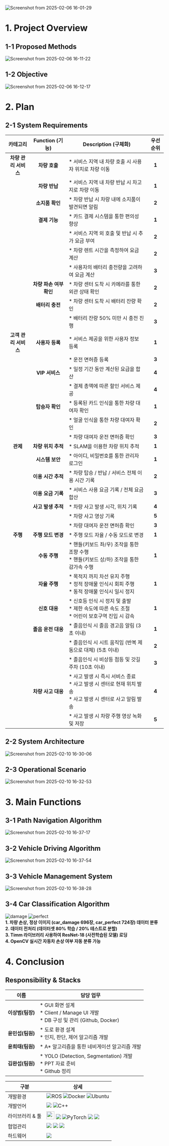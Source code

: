 ![Screenshot from 2025-02-06 16-01-29](https://github.com/user-attachments/assets/077491d6-eea7-4a83-9a59-08c4317cf4e4)

# 1. Project Overview
## 1-1 Proposed Methods
![Screenshot from 2025-02-06 16-11-22](https://github.com/user-attachments/assets/0d99c3e1-b1d6-4a85-be17-7f9ac53fd41e)

## 1-2 Objective
![Screenshot from 2025-02-06 16-12-17](https://github.com/user-attachments/assets/3ff51152-cf4b-4e67-8f0b-28de3c46896c)

# 2. Plan
## 2-1 System Requirements
|카테고리|Function (기능)|Description (구체화)|우선순위|
|:---:|:---:|---|:---:|
|**차량 관리 서비스**|**차량 호출**|* 서비스 지역 내 차량 호출 시 사용자 위치로 차량 이동|**1**|
||**차량 반납**|* 서비스 지역 내 차량 반납 시 차고지로 차량 이동|**1**|
||**소지품 확인**|* 차량 반납 시 차량 내에 소지품이 발견되면 알림|**2**|
||**결제 기능**|* 카드 결제 시스템을 통한 편의성 향상|**1**|
|||* 서비스 지역 외 호출 및 반납 시 추가 요금 부여|**2**|
|||* 차량 렌트 시간을 측정하여 요금 계산|**2**|
|||* 사용자의 배터리 충전량을 고려하여 요금 계산|**3**|
||**차량 파손 여부 확인**|* 차량 센터 도착 시 카메라를 통한 외관 상태 확인|**2**|
||**배터리 충전**|* 차량 센터 도착 시 배터리 잔량 확인|**2**|
|||* 배터리 잔량 50% 미만 시 충전 진행|**3**|
|**고객 관리 서비스**|**사용자 등록**|* 서비스 제공을 위한 사용자 정보 등록|**1**|
|||* 운전 면허증 등록|**3**|
||**VIP 서비스**|* 일정 기간 동안 계산된 요급을 합산|**4**|
|||* 결제 총액에 따른 할인 서비스 제공|**4**|
||**탑승자 확인**|* 등록된 카드 인식을 통한 차량 대여자 확인|**1**|
|||* 얼굴 인식을 통한 차량 대여자 확인|**2**|
|||* 차량 대여자 운전 면허증 확인|**3**|
|**관제**|**차량 위치 추적**|* SLAM을 이용한 차량 위치 추적|**1**|
||**시스템 보안**|* 아이디, 비밀번호를 통한 관리자 로그인|**1**|
||**이용 시간 추적**|* 차량 탑승 / 반납 / 서비스 전체 이용 시간 기록|**2**|
||**이용 요금 기록**|* 서비스 사용 요금 기록 / 전체 요금 합산|**3**|
||**사고 발생 추적**|* 차량 사고 발생 시각, 위치 기록|**4**|
|||* 차량 사고 영상 기록|**5**|
|||* 차량 대여자 운전 면허증 확인|**3**|
|**주행**|**주행 모드 변경**|* 주행 모드 자율 / 수동 모드로 변경|**1**|
||**수동 주행**|* 핸들(키보드 좌/우) 조작을 통한 조향 수행 <br> * 핸들(키보드 상/하) 조작을 통한 감가속 수행|**1**|
||**자율 주행**|* 목적지 까지 차선 유지 주행 <br> * 정적 장애물 인식시 회피 주행 <br> * 동적 장애물 인식시 일시 정지|**1**|
||**신호 대응**|* 신호등 인식 시 정지 및 출발 <br> * 제한 속도에 따른 속도 조절 <br> * 어린이 보호구역 진입 시 감속|**1**|
||**졸음 운전 대응**|* 졸음인식 시 졸음 경고음 알림 (3초 이내)|**1**|
|||* 졸음인식 시 시트 움직임 (반복 제동으로 대체) (5초 이내)|**2**|
|||* 졸음인식 시 비상등 점등 및 갓길 주차 (10초 이내)|**3**|
||**차량 사고 대응**|* 사고 발생 시 즉시 서비스 종료 <br> * 사고 발생 시 센터로 현재 위치 발송 <br> * 사고 발생 시 센터로 사고 알림 발송|**4**|
|||* 사고 발생 시 차량 주행 영상 녹화 및 저장|**5**|

## 2-2 System Architecture
![Screenshot from 2025-02-10 16-30-06](https://github.com/user-attachments/assets/255a2822-a079-496f-8560-4d76ba028e86)

## 2-3 Operational Scenario
![Screenshot from 2025-02-10 16-32-53](https://github.com/user-attachments/assets/57702547-ba5f-413d-8707-3979734ee67b)

# 3. Main Functions
## 3-1 Path Navigation Algorithm
![Screenshot from 2025-02-10 16-37-17](https://github.com/user-attachments/assets/0fe8fdab-8700-4cf6-8612-1b8d2ba74274)

## 3-2 Vehicle Driving Algorithm
![Screenshot from 2025-02-10 16-37-54](https://github.com/user-attachments/assets/aa03fa29-059b-4dc4-ab47-c9e1b6fb73a5)

## 3-3 Vehicle Management System
![Screenshot from 2025-02-10 16-38-28](https://github.com/user-attachments/assets/a32f0f59-ea6c-4785-b7da-6b99f0672d34)

## 3-4 Car Classification Algorithm
![damage](https://github.com/user-attachments/assets/945d57c7-ddc1-4aba-a809-16e7cb7c5237) ![perfect](https://github.com/user-attachments/assets/a6c8c360-abe0-49e3-b53c-44985b33ad25) <br>
**1. 차량 손상, 정상 이미지 (car_damage 696장, car_perfect 724장) 데이터 분류** <br>
**2. 데이터 전처리 (데이터셋 80% 학습 / 20% 테스트로 분할)** <br>
**3. Timm 라이브러리 사용하여 ResNet-18 (사전학습된 모델) 로딩** <br>
**4. OpenCV 실시간 자동차 손상 여부 자동 분류 가능**

# 4. Conclusion
## Responsibility & Stacks
|이름|담당 업무|
|:---:|---|
|**이상범(팀장)**| * GUI 화면 설계 <br> * Client / Manage UI 개발 <br> * DB 구성 및 관리 (Github, Docker)|
|**윤민섭(팀원)**| * 도로 환경 설계 <br> * 인지, 판단, 제어 알고리즘 개발|
|**윤희태(팀원)**| * A* 알고리즘을 통한 네비게이션 알고리즘 개발|
|**김완섭(팀원)**| * YOLO (Detection, Segmentation) 개발 <br> * PPT 자료 준비 <br> * Github 정리|

|구분|상세|
|------|----------------------|
|개발환경|![ROS](https://img.shields.io/badge/ROS2(JAZZY)-%230A0FF9.svg?style=for-the-badge&logo=ROS2(JAZZY)&logoColor=white) ![Docker](https://img.shields.io/badge/docker-%230db7ed.svg?style=for-the-badge&logo=docker&logoColor=white) ![Ubuntu](https://img.shields.io/badge/Ubuntu24.04-E95420?style=for-the-badge&logo=ubuntu&logoColor=white)|
|개발언어|<img src="https://img.shields.io/badge/Python-3776AB?style=for-the-badge&logo=Python&logoColor=white"> ![C++](https://img.shields.io/badge/c++-%2300599C.svg?style=for-the-badge&logo=c%2B%2B&logoColor=white) |
|라이브러리 & 툴|<img src="https://github.com/user-attachments/assets/5f8d52f1-1b12-4075-a59d-a641c01ad558" style="width: 150x; height: 25px;"> <img src="https://img.shields.io/badge/OpenCV-5C3EE8?style=for-the-badge&logo=OpenCV&logoColor=white" /> ![PyTorch](https://img.shields.io/badge/PyTorch-%23EE4C2C.svg?style=for-the-badge&logo=PyTorch&logoColor=white) <img src="https://img.shields.io/badge/PyQt5-41CD52?style=for-the-badge&logo=Qt&logoColor=white"> <img src="https://img.shields.io/badge/MySQL-4479A1?style=for-the-badge&logo=MySQL&logoColor=white">|
|협업관리|<img src="https://img.shields.io/badge/GitHub-181717?style=for-the-badge&logo=GitHub&logoColor=white"/> <img src="https://img.shields.io/badge/Jira-0052CC?style=for-the-badge&logo=Jira&logoColor=white"/> <img src="https://img.shields.io/badge/Confluence-172B4D?style=for-the-badge&logo=Confluence&logoColor=white"/>|
|하드웨어|<img src="https://img.shields.io/badge/Raspberry Pi-A22846?style=for-the-badge&logo=Raspberry Pi&logoColor=white">
